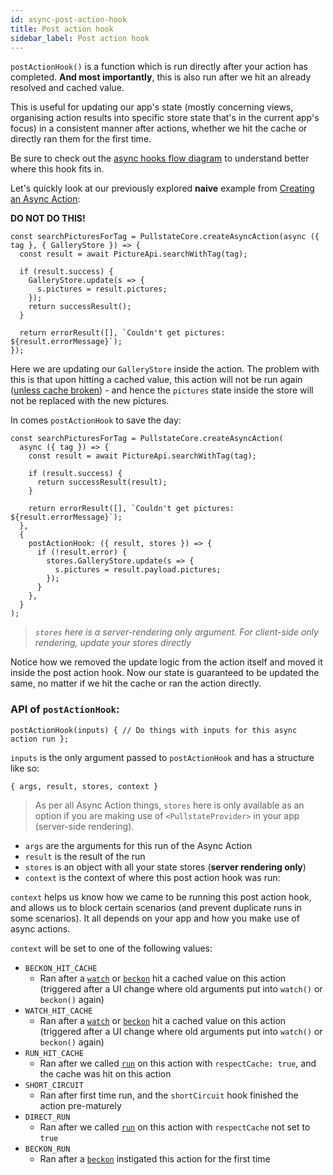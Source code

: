 ```yaml
---
id: async-post-action-hook
title: Post action hook
sidebar_label: Post action hook
---
```


`postActionHook()` is a function which is run directly after your action has completed. **And most importantly**, this is also run after we hit an already resolved and cached value.

This is useful for updating our app's state (mostly concerning views, organising action results into specific store state that's in the current app's focus) in a consistent manner after actions, whether we hit the cache or directly ran them for the first time.

Be sure to check out the [async hooks flow diagram](async-hooks-overview.md#async-hooks-flow-diagram) to understand better where this hook fits in.

Let's quickly look at our previously explored **naive** example from [Creating an Async Action](async-actions-creating.md):

**DO NOT DO THIS!**

```tsx
const searchPicturesForTag = PullstateCore.createAsyncAction(async ({ tag }, { GalleryStore }) => {
  const result = await PictureApi.searchWithTag(tag);

  if (result.success) {
    GalleryStore.update(s => {
      s.pictures = result.pictures;
    });
    return successResult();
  }

  return errorResult([], `Couldn't get pictures: ${result.errorMessage}`);
});
```

Here we are updating our `GalleryStore` inside the action. The problem with this is that upon hitting a cached value, this action will not be run again ([unless cache broken](async-cache-clearing.md)) - and hence the `pictures` state inside the store will not be replaced with the new pictures.

In comes `postActionHook` to save the day:

```tsx
const searchPicturesForTag = PullstateCore.createAsyncAction(
  async ({ tag }) => {
    const result = await PictureApi.searchWithTag(tag);

    if (result.success) {
      return successResult(result);
    }

    return errorResult([], `Couldn't get pictures: ${result.errorMessage}`);
  },
  {
    postActionHook: ({ result, stores }) => {
      if (!result.error) {
        stores.GalleryStore.update(s => {
          s.pictures = result.payload.pictures;
        });
      }
    },
  }
);
```

> _`stores` here is a server-rendering only argument. For client-side only rendering, update your stores directly_

Notice how we removed the update logic from the action itself and moved it inside the post action hook. Now our state is guaranteed to be updated the same, no matter if we hit the cache or ran the action directly.

### API of `postActionHook`:

```tsx
postActionHook(inputs) { // Do things with inputs for this async action run };
```

`inputs` is the only argument passed to `postActionHook` and has a structure like so:

```tsx
{ args, result, stores, context }
```

> As per all Async Action things, `stores` here is only available as an option if you are making use of `<PullstateProvider>` in your app (server-side rendering).

* `args` are the arguments for this run of the Async Action
* `result` is the result of the run
* `stores` is an object with all your state stores (**server rendering only**)
* `context` is the context of where this post action hook was run:
    
`context` helps us know how we came to be running this post action hook, and allows us to block certain scenarios (and prevent duplicate runs in some scenarios). It all depends on your app and how you make use of async actions.

`context` will be set to one of the following values:

* `BECKON_HIT_CACHE`
  * Ran after a [`watch`](watching-async-action.md) or [`beckon`](beckoning-async-action.md) hit a cached value on this action (triggered after a UI change where old arguments put into `watch()` or `beckon()` again)
* `WATCH_HIT_CACHE`
  * Ran after a [`watch`](watching-async-action.md) or [`beckon`](beckoning-async-action.md) hit a cached value on this action (triggered after a UI change where old arguments put into `watch()` or `beckon()` again)
* `RUN_HIT_CACHE`
  * Ran after we called [`run`](running-async-action.md) on this action with `respectCache: true`, and the cache was hit on this action
* `SHORT_CIRCUIT`
  * Ran after first time run, and the `shortCircuit` hook finished the action pre-maturely
* `DIRECT_RUN`
  * Ran after we called [`run`](running-async-action.md) on this action with `respectCache` not set to `true`
* `BECKON_RUN`
  * Ran after a [`beckon`](beckoning-async-action.md) instigated this action for the first time